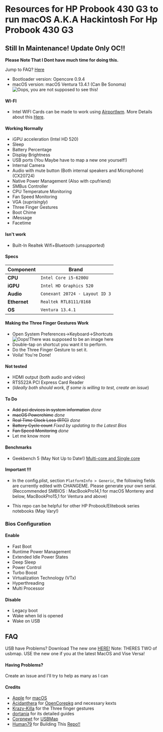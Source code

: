 Resources for HP Probook 430 G3 to run macOS A.K.A Hackintosh For Hp Probook 430 G3
============================================

 ## Still In Maintenance! Update Only OC!! ##

**Please Note That I Dont have much time for doing this.**

Jump to FAQ? [Here]()


- Bootloader version: Opencore 0.9.4
- macOS version: macOS Ventura 13.4.1 (Can Be Sonoma)
![Oops, you are not supposed to see this!](https://lookimg.com/images/2023/07/05/QGUgVE.png)

#### WI-FI
- Intel WIFI Cards can be made to work using [Airportlwm](https://github.com/OpenIntelWireless/itlwm). More Details about this [Here](https://dortania.github.io/Anti-Hackintosh-Buyers-Guide/Wireless.html).


#### Working Normally
- iGPU acceleration (Intel HD 520)
- Sleep
- Battery Percentage
- Display Brightness
- USB ports (You Maybe have to map a new one yourself!)
- Internal Camera
- Audio with mute button (Both internal speakers and Microphone) (CX20724)
- Native Power Management (Also with cpufriend)
- SMBus Controller
- CPU Temperature Monitoring
- Fan Speed Monitoring
- VGA (*suprisingly*)
- Three Finger Gestures
- Boot Chime
- iMessage
- Facetime

#### Isn't work
- Built-In Realtek Wifi+Bluetooth (*unsupported*)

#### Specs

| Component      | Brand                                                            |
|----------------|------------------------------------------------------------------|
| **CPU**        | `Intel Core i5-6200U `                                           |
| **iGPU**       | `Intel HD Graphics 520 `                                         |
| **Audio**      | `Conexant 20724 - Layout ID 3`                                   |
| **Ethernet**   | `Realtek RTL8111/8168`                                           |
| **OS**         | `Ventura 13.4.1`

#### Making the Three Finger Gestures Work

- Open System Preferences->Keyboard->Shortcuts
![Oops!There was supposed to be an image here](https://i.imgur.com/pv0wnyy.png)
- Double-tap on shortcut you want it to perform.
- Do the Three Finger Gesture to set it.
- Voila! You're Done!

#### Not tested
- HDMI output (both audio and video)
- RTS522A PCI Express Card Reader
- (*Ideally both should work, If some is willing to test, create an issue*)

#### To Do
- ~~Add pci devices in system information~~  *done*
- ~~macOS Powerchime~~ *done*
- ~~Real Time Clock Loss (RTC)~~ *done*
- ~~Battery Cycle count~~ *Fixed by updating to the Latest Bios*
- ~~Fan Speed Monitoring~~ *done*
- Let me know more 

#### Benchmarks
- Geekbench 5 (May Not Up to Date!) [Multi-core and Single core](https://browser.geekbench.com/v5/cpu/8013906)

#### Important !!!
- In the config.plist, section `PlatformInfo > Generic`, the following fields are currently edited with CHANGEME. Please generate your own serial. (Reccommended SMBIOS : MacBookPro14,1 for macOS Monterey and below, MacBookPro15,1 for Ventura and above) 

- This repo can be helpful for other HP Probook/Elitebook series notebooks (May Vary!)
 
### Bios Configuration

#### Enable

- Fast Boot
- Runtime Power Management
- Extended Idle Power States
- Deep Sleep
- Power Control
- Turbo Boost
- Virtualization Technology (VTx)
- Hyperthreading
- Multi Processor

 #### Disable
 
- Legacy boot
- Wake when lid is opened
- Wake on USB


## FAQ

USB have Problems?
Download The new one [HERE!](https://github.com/mikailreialt/Hackintosh-HP-Probook-430-G3-Skylake/files/12547323/Archive.zip)
Note: THERES TWO of usbmap. USE the new one if you at the latest MacOS and Vise Versa!


#### Having Problems?
Create an issue and I'll try to help as many as I can

#### Credits
- [Apple](https://apple.com) for [macOS](https://www.apple.com/macos/ventura/)
- [Acidanthera](https://github.com/Acidanthera) for [OpenCorepkg](https://github.com/acidanthera/OpenCorePkg) and necessary kexts
- [Krazy-Killa](https://github.com/Krazy-Killa) for the Three finger gestures
- [dortania](https://github.com/dortania) for its detailed guides
- [Corpnewt](https://github.com/CorpNewt) for [USBMap](https://github.com/corpnewt/USBMap)
- [Human79](https://github.com/Human79) for Building This [Repo!!](https://github.com/Human79/macOS-HP-Probook-430-G3-Resources)

